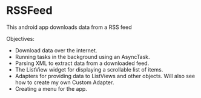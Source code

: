 # RSSFeed
This android app downloads data from a RSS feed

Objectives:
- Download data over the internet.
- Running tasks in the background using an AsyncTask.
- Parsing XML to extract data from a downloaded feed.
- The ListView widget for displaying a scrollable list of items.
- Adapters for providing data to ListViews and other objects. Will also see how to create my own Custom Adapter.
- Creating a menu for the app.

